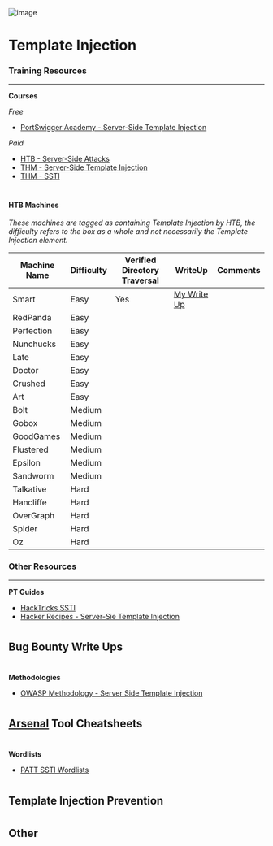 ![image](https://github.com/user-attachments/assets/96c1a0f1-af0c-4757-80a9-61e23a072119)

# Template Injection

### Training Resources
---

**Courses**

*Free*
- [PortSwigger Academy - Server-Side Template Injection](https://portswigger.net/web-security/server-side-template-injection)

*Paid*
- [HTB - Server-Side Attacks](https://academy.hackthebox.com/course/preview/server-side-attacks)
- [THM - Server-Side Template Injection](https://tryhackme.com/r/hacktivities/search?page=1&kind=all&searchText=server+side+temp)
- [THM - SSTI](https://tryhackme.com/r/room/learnssti)

#

#### HTB Machines
*These machines are tagged as containing Template Injection by HTB, the difficulty refers to the box as a whole and not necessarily the Template Injection element.*

| Machine Name | Difficulty | Verified Directory Traversal | WriteUp | Comments |
| -- | -- | -- | -- | -- |
| Smart | Easy | Yes | [My Write Up](https://github.com/ThomasRose23/htb_writeups/blob/main/boxes/smart.md) | |
| RedPanda | Easy | | | |
| Perfection | Easy | | | |
| Nunchucks | Easy | | | |
| Late | Easy | | | |
| Doctor | Easy | | | |
| Crushed | Easy | | | |
| Art | Easy | | | |
| Bolt | Medium | | | |
| Gobox | Medium | | | |
| GoodGames | Medium | | | |
| Flustered | Medium | | | |
| Epsilon | Medium | | | |
| Sandworm | Medium | | | |
| Talkative | Hard | | | |
| Hancliffe | Hard | | | |
| OverGraph | Hard | | | |
| Spider | Hard | | | |
| Oz | Hard | | | |


### Other Resources
---
**PT Guides**
- [HackTricks SSTI](https://book.hacktricks.xyz/pentesting-web/ssti-server-side-template-injection)
- [Hacker Recipes - Server-Sie Template Injection](https://www.thehacker.recipes/web/inputs/ssti#%F0%9F%9B%A0%EF%B8%8F-ssti-server-side-template-injection)
#
**Bug Bounty Write Ups**
- 
#
**Methodologies**
- [OWASP Methodology - Server Side Template Injection](https://owasp.org/www-project-web-security-testing-guide/stable/4-Web_Application_Security_Testing/07-Input_Validation_Testing/18-Testing_for_Server-side_Template_Injection)
#
**[Arsenal](https://github.com/Orange-Cyberdefense/arsenal/tree/master) Tool Cheatsheets**
- 
#
**Wordlists**
- [PATT SSTI Wordlists](https://github.com/swisskyrepo/PayloadsAllTheThings/tree/master/Server%20Side%20Template%20Injection)
#
**Template Injection Prevention**
- 
#
**Other**
- 
